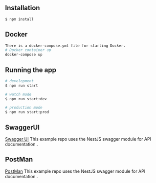<!--<p align="center">
  <a href="http://nestjs.com/" target="blank"><img src="https://nestjs.com/img/logo-small.svg" width="200" alt="Nest Logo" /></a>
</p>-->

[circleci-image]: https://img.shields.io/circleci/build/github/nestjs/nest/master?token=abc123def456
[circleci-url]: https://circleci.com/gh/nestjs/nest
<!--
  <p align="center">A progressive <a href="http://nodejs.org" target="_blank">Node.js</a> framework for building efficient and scalable server-side applications.</p>
    <p align="center">
<a href="https://www.npmjs.com/~nestjscore" target="_blank"><img src="https://img.shields.io/npm/v/@nestjs/core.svg" alt="NPM Version" /></a>
<a href="https://opencollective.com/nest#backer" target="_blank"><img src="https://opencollective.com/nest/backers/badge.svg" alt="Backers on Open Collective" /></a>
<a href="https://twitter.com/nestframework" target="_blank"><img src="https://img.shields.io/twitter/follow/nestframework.svg?style=social&label=Follow"></a>
</p>
-->
  <!--[![Backers on Open Collective](https://opencollective.com/nest/backers/badge.svg)](https://opencollective.com/nest#backer)
  [![Sponsors on Open Collective](https://opencollective.com/nest/sponsors/badge.svg)](https://opencollective.com/nest#sponsor)-->

<!-- ## Description

[Nest](https://github.com/nestjs/nest) framework TypeScript starter repository.
 -->
## Installation

```bash
$ npm install
```
## Docker 

```bash
There is a docker-compose.yml file for starting Docker.
# Docker container up
docker-compose up
```

## Running the app

```bash
# development
$ npm run start

# watch mode
$ npm run start:dev

# production mode
$ npm run start:prod
```

## SwaggerUI 

[Swagger UI](http://localhost:3000/api) This example repo uses the NestJS swagger module for API documentation .

## PostMan 

[PostMan](https://documenter.getpostman.com/view/14336225/UyxgJ8FP) This example repo uses the NestJS swagger module for API documentation .


<!-- ## Test

```bash
# unit tests
$ npm run test

# e2e tests
$ npm run test:e2e

# test coverage
$ npm run test:cov
``` -->